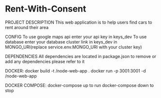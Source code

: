 # Rent-With-Consent
PROJECT DESCRIPTION
This web application is to help users find cars to rent around their area

CONFIG
To use google maps api enter your api key in keys_dev
To use database enter your database cluster link in keys_dev in MONGO_URI(replace service.env.MONGO_URI with your cluster key)

DEPENDENCIES
All dependencies are located in package.json to remove or add any dependencies please refer to it

DOCKER:  docker build -t <your username>/node-web-app .
         docker run -p 3001:3001 -d <your username>/node-web-app


DOCKER COMPOSE:  docker-compose up      to run
                 docker-compose down    to stop

